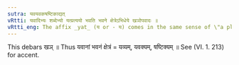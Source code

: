 ```yaml
---
sutra: यवयवकषष्टिकाद्यत्
vRtti: यवादिभ्यः शब्देभ्यो यत्प्रत्ययो भवति भवने क्षेत्रेऽभिधेये खञोपवादः ॥
vRtti_eng: The affix _yat_ (य or - य) comes in the same sense of \"a place for growing, it being a field\", after the words _yava_, _yavaka_, and _shashtika_.
---
```

This debars खञ् ॥ Thus यवानां भवनं क्षेत्रं = यव्यम्, यवक्यम्, षष्टिक्यम् ॥ See (VI. 1. 213) for accent.

